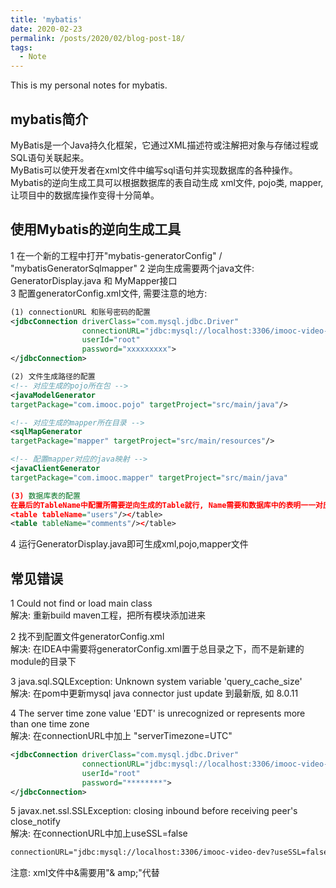```yaml
---
title: 'mybatis'
date: 2020-02-23
permalink: /posts/2020/02/blog-post-18/
tags:
  - Note
---
```


This is my personal notes for mybatis.

mybatis简介
------
MyBatis是一个Java持久化框架，它通过XML描述符或注解把对象与存储过程或SQL语句关联起来。  
MyBatis可以使开发者在xml文件中编写sql语句并实现数据库的各种操作。  
Mybatis的逆向生成工具可以根据数据库的表自动生成 xml文件, pojo类, mapper, 让项目中的数据库操作变得十分简单。

使用Mybatis的逆向生成工具
------
1 在一个新的工程中打开"mybatis-generatorConfig" / "mybatisGeneratorSqlmapper"
2 逆向生成需要两个java文件: GeneratorDisplay.java 和 MyMapper接口  
3 配置generatorConfig.xml文件, 需要注意的地方:  
```xml
(1) connectionURL 和账号密码的配置
<jdbcConnection driverClass="com.mysql.jdbc.Driver"
                connectionURL="jdbc:mysql://localhost:3306/imooc-video-dev?useSSL=false&amp;serverTimezone=UTC"
                userId="root"
                password="xxxxxxxxx">
</jdbcConnection>

(2) 文件生成路径的配置
<!-- 对应生成的pojo所在包 -->
<javaModelGenerator 
targetPackage="com.imooc.pojo" targetProject="src/main/java"/>

<!-- 对应生成的mapper所在目录 -->
<sqlMapGenerator 
targetPackage="mapper" targetProject="src/main/resources"/>

<!-- 配置mapper对应的java映射 -->
<javaClientGenerator 
targetPackage="com.imooc.mapper" targetProject="src/main/java" 

(3) 数据库表的配置
在最后的TableName中配置所需要逆向生成的Table就行, Name需要和数据库中的表明一一对应    
<table tableName="users"/></table>
<table tableName="comments"/></table>
```
4 运行GeneratorDisplay.java即可生成xml,pojo,mapper文件


常见错误
------
1 Could not find or load main class  
解决: 重新build maven工程，把所有模块添加进来

2 找不到配置文件generatorConfig.xml  
解决: 在IDEA中需要将generatorConfig.xml置于总目录之下，而不是新建的module的目录下

3 java.sql.SQLException: Unknown system variable 'query_cache_size'  
解决: 在pom中更新mysql java connector just update 到最新版, 如 8.0.11

4  The server time zone value 'EDT' is unrecognized or represents more than one time zone  
解决: 在connectionURL中加上 "serverTimezone=UTC"

```xml
<jdbcConnection driverClass="com.mysql.jdbc.Driver"
                connectionURL="jdbc:mysql://localhost:3306/imooc-video-dev?serverTimezone=UTC"
                userId="root"
                password="********">
</jdbcConnection>
```

5 javax.net.ssl.SSLException: closing inbound before receiving peer's close_notify  
解决: 在connectionURL中加上useSSL=false

```xml
connectionURL="jdbc:mysql://localhost:3306/imooc-video-dev?useSSL=false&amp;serverTimezone=UTC"
```
注意: xml文件中&需要用"& amp;"代替
